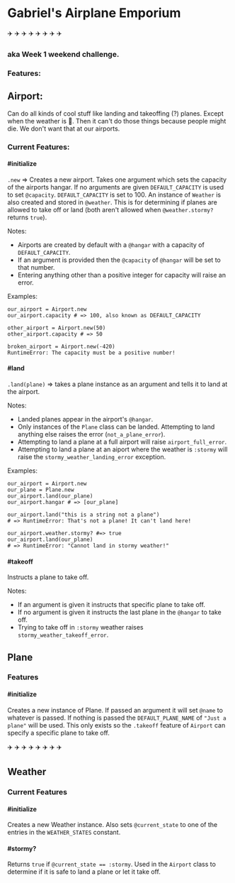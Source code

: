# Gabriel's Airplane Emporium
:airplane: :airplane: :airplane: :airplane: :airplane: :airplane: :airplane: :airplane:
### aka Week 1 weekend challenge.

### Features:

## Airport:
Can do all kinds of cool stuff like landing and takeoffing (?) planes. Except when the weather is :poop:. Then it can't do those things because people might die. We don't want that at our airports.

### Current Features:
#### \#initialize
`.new` => Creates a new airport. Takes one argument which sets the capacity of the airports hangar. If no arguments are given `DEFAULT_CAPACITY` is used to set `@capacity`. `DEFAULT_CAPACITY` is set to 100.
An instance of `Weather` is also created and stored in `@weather`. This is for determining if planes are allowed to take off or land (both aren't allowed when `@weather.stormy?` returns `true`).

Notes:
* Airports are created by default with a `@hangar` with a capacity of `DEFAULT_CAPACITY`.
* If an argument is provided then the `@capacity` of `@hangar` will be set to that number.
* Entering anything other than a positive integer for capacity will raise an error.

Examples:

```
our_airport = Airport.new
our_airport.capacity # => 100, also known as DEFAULT_CAPACITY

other_airport = Airport.new(50)
other_airport.capacity # => 50

broken_airport = Airport.new(-420)
RuntimeError: The capacity must be a positive number!
```

#### \#land
`.land(plane)` => takes a plane instance as an argument and tells it
to land at the airport.

Notes:
* Landed planes appear in the airport's `@hangar`.
* Only instances of the `Plane` class can be landed. Attempting to land anything
else raises the error (`not_a_plane_error`).
* Attempting to land a plane at a full airport will raise `airport_full_error`.
* Attempting to land a plane at an aiport where the weather is `:stormy` will
raise the `stormy_weather_landing_error` exception.

Examples:

```
our_airport = Airport.new
our_plane = Plane.new
our_airport.land(our_plane)
our_airport.hangar # => [our_plane]

our_airport.land("this is a string not a plane")
# => RuntimeError: That's not a plane! It can't land here!

our_airport.weather.stormy? #=> true
our_airport.land(our_plane)
# => RuntimeError: "Cannot land in stormy weather!"
```

#### \#takeoff
Instructs a plane to take off.

Notes:
* If an argument is given it instructs that specific plane to take off.
* If no argument is given it instructs the last plane in the `@hangar` to take off.
* Trying to take off in `:stormy` weather raises `stormy_weather_takeoff_error`.


## Plane

### Features

#### \#initialize
Creates a new instance of Plane. If passed an argument it will set `@name` to whatever is passed. If nothing is passed the `DEFAULT_PLANE_NAME` of `"Just a plane"` will be used. This only exists so  the `.takeoff` feature of `Airport` can specify a specific plane to take off.

:airplane: :airplane: :airplane: :airplane: :airplane: :airplane: :airplane: :airplane:

## Weather

### Current Features

#### \#initialize
Creates a new Weather instance. Also sets `@current_state` to one of the entries in the `WEATHER_STATES` constant.

#### \#stormy?
Returns `true` if `@current_state == :stormy`. Used in the `Airport` class to determine if it is safe to land a plane or let it take off.
